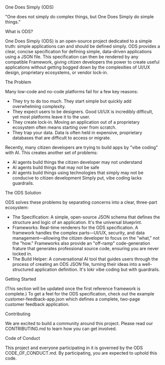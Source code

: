One Does Simply (ODS)

"One does not simply do complex things, but One Does Simply do simple things."

What is ODS?

One Does Simply (ODS) is an open-source project dedicated to a simple truth: simple applications can and should be defined simply. ODS provides a clear, concise specification for defining simple, data-driven applications using a JSON file.
This specification can then be rendered by any compatible Framework, giving citizen developers the power to create useful applications without getting bogged down by the complexities of UI/UX design, proprietary ecosystems, or vendor lock-in.

The Problem

Many low-code and no-code platforms fail for a few key reasons:
 * They try to do too much. They start simple but quickly add overwhelming complexity.
 * They expect users to be designers. Good UI/UX is incredibly difficult, yet most platforms leave it to the user.
 * They create lock-in. Moving an application out of a proprietary ecosystem often means starting over from scratch.
 * They trap your data. Data is often held in expensive, proprietary databases that are difficult to access or migrate.

Recently, many citizen developers are trying to build apps by "vibe coding" with AI. This creates another set of problems:
 * AI agents build things the citizen developer may not understand
 * AI agents build things that may not be safe
 * AI agents build things using technologies that simply may not be conducive to citizen development
Simply put, vibe coding lacks guardrails.

The ODS Solution

ODS solves these problems by separating concerns into a clear, three-part ecosystem:
 * The Specification: A simple, open-source JSON schema that defines the structure and logic of an application. It's the universal blueprint.
 * Frameworks: Real-time renderers for the ODS specification. A framework handles the complex parts—UI/UX, security, and data management—allowing the citizen developer to focus on the "what," not the "how." Frameworks also provide an "off-ramp" code-generation frature that generates professional source code, ensuring you are never locked in.
 * The Build Helper: A conversational AI tool that guides users through the process of creating an ODS JSON file, turning their ideas into a well-structured application definition. It's lokr vibe coding but with guardrails.

Getting Started

(This section will be updated once the first reference framework is complete.)
To get a feel for the ODS specification, check out the example customer-feedback-app.json which defines a complete, two-page customer feedback application.

Contributing

We are excited to build a community around this project. Please read our CONTRIBUTING.md to learn how you can get involved.

Code of Conduct

This project and everyone participating in it is governed by the ODS CODE_OF_CONDUCT.md. By participating, you are expected to uphold this code.